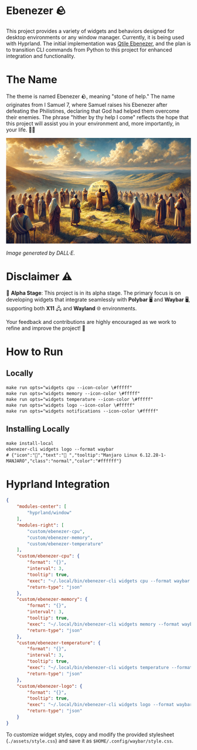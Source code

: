 # Ebenezer 🪨

This project provides a variety of widgets and behaviors designed for desktop environments or any window manager. Currently, it is being used with Hyprland. The initial implementation was [Qtile Ebenezer](https://github.com/williampsena/qtile-ebenezer), and the plan is to transition CLI commands from Python to this project for enhanced integration and functionality.

# The Name

The theme is named Ebenezer 🪨, meaning "stone of help." The name originates from I Samuel 7, where Samuel raises his Ebenezer after defeating the Philistines, declaring that God had helped them overcome their enemies. The phrase "hither by thy help I come" reflects the hope that this project will assist you in your environment and, more importantly, in your life. 🙏🏿

![Ebenezer Image](./images/ebenezer.png)

*Image generated by DALL·E.*

# Disclaimer ⚠️

🚧 **Alpha Stage**: This project is in its alpha stage. The primary focus is on developing widgets that integrate seamlessly with **Polybar** 🖥️ and **Waybar** 🖥️, supporting both **X11** 🖧 and **Wayland** 🌐 environments.

Your feedback and contributions are highly encouraged as we work to refine and improve the project! 🙌

# How to Run

## Locally
```shell
make run opts="widgets cpu --icon-color \#fffff"
make run opts="widgets memory --icon-color \#fffff"
make run opts="widgets temperature --icon-color \#fffff"
make run opts="widgets logo --icon-color \#fffff"
make run opts="widgets notifications --icon-color \#fffff"
```

## Installing Locally
```shell
make install-local
ebenezer-cli widgets logo --format waybar
# {"icon":"","text":" ","tooltip":"Manjaro Linux 6.12.28-1-MANJARO","class":"normal","color":"#ffffff"}
```

# Hyprland Integration

```json
{
    "modules-center": [
        "hyprland/window"
    ],
    "modules-right": [
        "custom/ebenezer-cpu",
        "custom/ebenezer-memory",
        "custom/ebenezer-temperature"
    ],
    "custom/ebenezer-cpu": {
        "format": "{}",
        "interval": 3,
        "tooltip": true,
        "exec": "~/.local/bin/ebenezer-cli widgets cpu --format waybar --icon-color '#f1fa8c'",
        "return-type": "json"
    },
    "custom/ebenezer-memory": {
        "format": "{}",
        "interval": 3,
        "tooltip": true,
        "exec": "~/.local/bin/ebenezer-cli widgets memory --format waybar --icon-color '#ff79c6'",
        "return-type": "json"
    },
    "custom/ebenezer-temperature": {
        "format": "{}",
        "interval": 3,
        "tooltip": true,
        "exec": "~/.local/bin/ebenezer-cli widgets temperature --format waybar --icon-color '#ffb86c'",
        "return-type": "json"
    },
    "custom/ebenezer-logo": {
        "format": "{}",
        "tooltip": true,
        "exec": "~/.local/bin/ebenezer-cli widgets logo --format waybar --icon-color '#50fa7b'",
        "return-type": "json"
    }
}
```

To customize widget styles, copy and modify the provided stylesheet (`./assets/style.css`) and save it as `$HOME/.config/waybar/style.css`.

